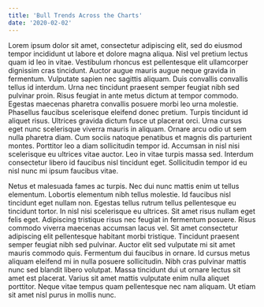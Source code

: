 ```yaml
---
title: 'Bull Trends Across the Charts'
date: '2020-02-02'
---
```


Lorem ipsum dolor sit amet, consectetur adipiscing elit, sed do eiusmod tempor incididunt ut labore et dolore magna aliqua. Nisl vel pretium lectus quam id leo in vitae. Vestibulum rhoncus est pellentesque elit ullamcorper dignissim cras tincidunt. Auctor augue mauris augue neque gravida in fermentum. Vulputate sapien nec sagittis aliquam. Duis convallis convallis tellus id interdum. Urna nec tincidunt praesent semper feugiat nibh sed pulvinar proin. Risus feugiat in ante metus dictum at tempor commodo. Egestas maecenas pharetra convallis posuere morbi leo urna molestie. Phasellus faucibus scelerisque eleifend donec pretium. Turpis tincidunt id aliquet risus. Ultrices gravida dictum fusce ut placerat orci. Urna cursus eget nunc scelerisque viverra mauris in aliquam. Ornare arcu odio ut sem nulla pharetra diam. Cum sociis natoque penatibus et magnis dis parturient montes. Porttitor leo a diam sollicitudin tempor id. Accumsan in nisl nisi scelerisque eu ultrices vitae auctor. Leo in vitae turpis massa sed. Interdum consectetur libero id faucibus nisl tincidunt eget. Sollicitudin tempor id eu nisl nunc mi ipsum faucibus vitae.

Netus et malesuada fames ac turpis. Nec dui nunc mattis enim ut tellus elementum. Lobortis elementum nibh tellus molestie. Id faucibus nisl tincidunt eget nullam non. Egestas tellus rutrum tellus pellentesque eu tincidunt tortor. In nisl nisi scelerisque eu ultrices. Sit amet risus nullam eget felis eget. Adipiscing tristique risus nec feugiat in fermentum posuere. Risus commodo viverra maecenas accumsan lacus vel. Sit amet consectetur adipiscing elit pellentesque habitant morbi tristique. Tincidunt praesent semper feugiat nibh sed pulvinar. Auctor elit sed vulputate mi sit amet mauris commodo quis. Fermentum dui faucibus in ornare. Id cursus metus aliquam eleifend mi in nulla posuere sollicitudin. Nibh cras pulvinar mattis nunc sed blandit libero volutpat. Massa tincidunt dui ut ornare lectus sit amet est placerat. Varius sit amet mattis vulputate enim nulla aliquet porttitor. Neque vitae tempus quam pellentesque nec nam aliquam. Ut etiam sit amet nisl purus in mollis nunc.